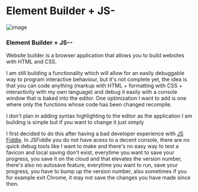 # Element Builder + JS-
![image](https://github.com/codemanticism/websitebuilder/assets/67880895/9598751d-a93d-44ce-bd54-353e2ce1cdf9)


### Element Builder + JS--


Website builder is a browser application that allows you to build websites with HTML and CSS.

I am still building a functionality which will allow for an easily debuggable way to program interactive behaviour, but it's not complete yet, the idea is that you can code anything (markup with HTML + formatting with CSS + interactivity with my own language) and debug it easily with a console window that is baked into the editor. One optimization I want to add is one where only the functions whose code has been changed recompile.

I don't plan in adding syntax highlighting to the editor as the application I am building is simple but if you want to change it just simply

I first decided to do this after having a bad developer experience with [JS Fiddle](https://jsfiddle.net/). In JSFiddle you do not have acess to a decent console, there are no quick debug tools like I want to make and there's no easy way to test a favicon and local saving don't exist, everytime you want to save your progress, you save it on the cloud and that elevates the version number, there's also no autosave feature, everytime you want to run, save your progress, you have to bump up the version number, also sometimes if you for example exit Chrome, it may not save the changes you have made since then.
